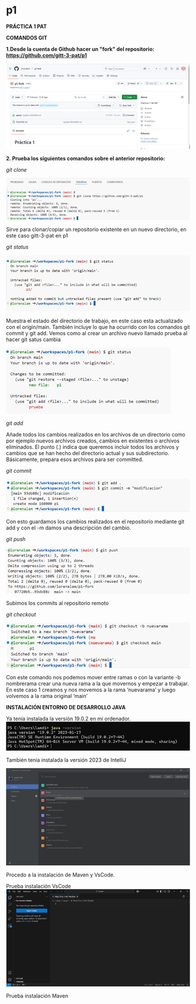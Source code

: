 # p1

**PRÁCTICA 1 PAT**

**COMANDOS GIT**

**1.Desde la cuenta de Github hacer un "fork" del repositorio:  https://github.com/gitt-3-pat/p1**

![Imagen 1](images/Captura%20de%20pantalla%202025-01-26%20232039.png)

**2. Prueba los siguientes comandos sobre el anterior repositorio:**

*git clone*

![Imagen 2](images/Captura%20de%20pantalla%202025-01-26%20232126.png)

 
Sirve para clonar/copiar un repositorio existente en un nuevo directorio, en este caso gitt-3-pat en p1

*git status*

![Imagen 3](images/Captura%20de%20pantalla%202025-01-26%20232311.png)

 
Muestra el estado del directorio de trabajo, en este caso esta actualizado con el origin/main. También incluye lo que ha ocurrido con los comandos git commit y git add.
Vemos como al crear un archivo nuevo llamado prueba al hacer git satus cambia

 ![Imagen 4](images/Captura%20de%20pantalla%202025-01-26%20232337.png)

*git add*

Añade todos los cambios realizados en los archivos de un directorio como por ejemplo nuevos archivos creados, cambios en existentes o archivos eliminados.
El punto (.) indica que queremos incluir todos los archivos y cambios que se han hecho del directorio actual y sus subdirectorio. Básicamente, prepara esos archivos para ser committed.

*git commit*

![Imagen 5](images/Captura%20de%20pantalla%202025-01-26%20232352.png)
 
Con esto guardamos los cambios realizados en el repositorio mediante git add y con el -m damos una descripción del cambio. 

*git push*

 ![Imagen 6](images/Captura%20de%20pantalla%202025-01-26%20232411.png)

Subimos los commits al repositorio remoto 

*git checkout*

![Imagen 7](images/Captura%20de%20pantalla%202025-01-26%20232443.png)

Con este comando nos podemos mover entre ramas o con la variante -b nombrerama crear una nueva rama a la que movernos y empezar a trabajar. En este caso 1 creamos y nos movemos a la rama ‘nuevarama’ y luego volvemos a la rama original ‘main’

**INSTALACIÓN ENTORNO DE DESARROLLO JAVA**

Ya tenía instalada la versión 19.0.2 en mi ordenador.
![Imagen 8](images/Captura%20de%20pantalla%202025-01-26%20232544.png)


También tenía instalada la versión 2023 de IntelliJ

![Imagen 9](images/Captura%20de%20pantalla%202025-01-26%20232606.png)
 
Procedo a la instalación de Maven y VsCode.

Prueba instalación VsCode
![Imagen 10](images/Captura%20de%20pantalla%202025-01-26%20232627.png)

Prueba instalación Maven
 
